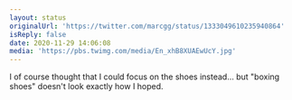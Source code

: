 ```yaml
---
layout: status
originalUrl: 'https://twitter.com/marcgg/status/1333049610235940864'
isReply: false
date: 2020-11-29 14:06:08
media: 'https://pbs.twimg.com/media/En_xhB8XUAEwUcY.jpg'
---
```


I of course thought that I could focus on the shoes instead... but "boxing shoes" doesn't look exactly how I hoped. 
